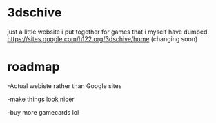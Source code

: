 # 3dschive

just a little website i put together for games that i myself have dumped.
https://sites.google.com/h122.org/3dschive/home    (changing soon)




# roadmap

-Actual webiste rather than Google sites

-make things look nicer

-buy more gamecards lol
